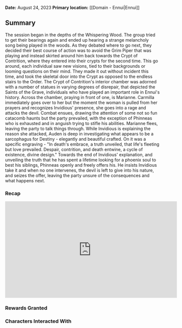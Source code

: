 **Date:** August 24, 2023
**Primary location:** [[Domain - Ennui|Ennui]]

## Summary

The session began in the depths of the Whispering Wood. The group tried to get their bearings again and ended up hearing a strange melancholy song being played in the woods. As they debated where to go next, they decided their best course of action was to avoid the Grim Piper that was playing and instead skirted around him back towards the Crypt of Contrition, where they entered into their crypts for the second time. This go around, each individual saw new visions, tied to their backgrounds or looming questions on their mind. They made it out without incident this time, and took the skeletal door into the Crypt as opposed to the endless stairs to the Order. The Crypt of Contrition's interior chamber was adorned with a number of statues in varying degrees of disrepair, that depicted the Saints of the Grave, individuals who have played an important role in Ennui's history. Across the chamber, praying in front of one, is Marianne. Carmilla immediately goes over to her but the moment the woman is pulled from her prayers and recognizes Invidious' presence, she goes into a rage and attacks the devil. Combat ensues, drawing the attention of some not so fun catacomb haunts but the party prevailed, with the exception of Phinneas who is exhausted and in anguish trying to stifle his abilities. Marianne flees, leaving the party to talk things through. While Invidious is explaining the reason she attacked, Auden is deep in investigating what appears to be a sarcophagus for Destiny - elegantly and beautiful crafted. On it was a specific engraving - "In death's embrace, a truth unveiled, that life's fleeting but love prevailed. Despair, contrition, and death entwine, a cycle of existence, divine design." Towards the end of Invidious' explanation, and unveiling the truth that he has spent a lifetime looking for a phoenix soul to best his siblings, Phinneas openly and freely offers his. He insists Invidious take it and when no one intervenes, the devil is left to give into his nature, and seizes the offer, leaving the party unsure of the consequences and what happens next.

### Recap

<iframe width="560" height="315" src="https://www.youtube.com/embed/HeJdAVxGOsw?si=77mpczdgUAs3_w_z" title="YouTube video player" frameborder="0" allow="accelerometer; autoplay; clipboard-write; encrypted-media; gyroscope; picture-in-picture; web-share" allowfullscreen></iframe>

### Rewards Granted

### Characters Interacted With